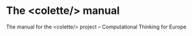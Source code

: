 # The &lt;colette/> manual
The manual for the &lt;colette/> project – Computational Thinking for Europe
